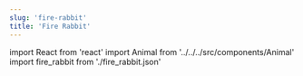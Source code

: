 ```yaml
---
slug: 'fire-rabbit'
title: 'Fire Rabbit'
---
```

    
import React from 'react'
import Animal from '../../../src/components/Animal'
import fire_rabbit from './fire_rabbit.json'
    
<Animal data={fire_rabbit} />
